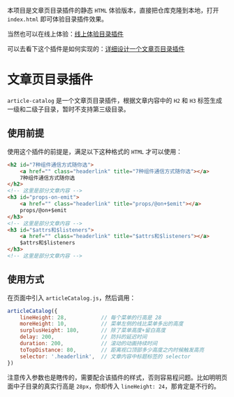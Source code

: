 本项目是文章页目录插件的静态 `HTML` 体验版本，直接把仓库克隆到本地，打开 `index.html` 即可体验目录插件效果。

当然也可以在线上体验：[线上体验目录插件](https://bubuzou.com/2020/09/21/vue-operate/)

可以去看下这个插件是如何实现的：[详细设计一个文章页目录插件](https://juejin.im/post/6883292908649185288/)

# 文章页目录插件

`article-catalog` 是一个文章页目录插件，根据文章内容中的 `H2` 和 `H3` 标签生成一级和二级子目录，暂时不支持第三级目录。

## 使用前提

使用这个插件的前提是，满足以下这种格式的 `HTML` 才可以使用：

``` html
<h2 id="7种组件通信方式随你选">
    <a href="" class="headerlink" title="7种组件通信方式随你选"></a>
    7种组件通信方式随你选
</h2>
<!-- 这里是部分文章内容 -->
<h3 id="props-on-emit">
    <a href="" class="headerlink" title="props/@on+$emit"></a>
    props/@on+$emit
</h3>
<!-- 这里是部分文章内容 -->
<h3 id="$attrs和$listeners">
    <a href="" class="headerlink" title="$attrs和$listeners"></a>
    $attrs和$listeners
</h3>
<!-- 这里是部分文章内容 -->
```

## 使用方式

在页面中引入 `articleCatalog.js`，然后调用：

``` js
articleCatalog({
    lineHeight: 28,           // 每个菜单的行高是 28
    moreHeight: 10,           // 菜单左侧的线比菜单多出的高度
    surplusHeight: 180,       // 除了菜单高度+留白高度
    delay: 200,               // 防抖的延迟时间
    duration: 200,            // 滚动的动画持续时间
    toTopDistance: 80,        // 距离视口顶部多少高度之内时候触发高亮
    selector: '.headerlink',  // 文章内容中标题标签的 selector
})
```

注意传入参数也是瞎传的，需要配合该插件的样式，否则容易程问题。比如明明页面中子目录的真实行高是 `28px`，你却传入 `lineHeight: 24`，那肯定是不行的。

